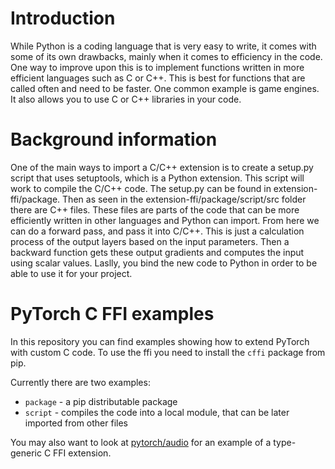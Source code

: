 # Introduction

While Python is a coding language that is very easy to write, it comes with some of its own drawbacks, mainly when it comes to efficiency in the code.  One way to improve upon this is to implement functions written in more efficient languages such as C or C++.  This is best for functions that are called often and need to be faster.  One common example is game engines.  It also allows you to use C or C++ libraries in your code.  

# Background information

One of the main ways to import a C/C++ extension is to create a setup.py script that uses setuptools, which is a Python  extension.  This script will work to compile the C/C++ code.  The setup.py can be found in extension-ffi/package.  Then as seen in the extension-ffi/package/script/src folder there are C++ files.  These files are parts of the code that can be more efficiently written in other languages and Python can import.  From here we can do a forward pass, and pass it into C/C++.  This is just a calculation process of the output layers based on the input parameters.  Then a backward function gets these output gradients and computes the input using scalar values.  Laslly, you bind the new code to Python in order to be able to use it for your project.  

# PyTorch C FFI examples

In this repository you can find examples showing how to extend PyTorch with
custom C code. To use the ffi you need to install the `cffi` package from pip.

Currently there are two examples:
* `package` - a pip distributable package
* `script` - compiles the code into a local module, that can be later imported
    from other files

You may also want to look at [pytorch/audio](https://github.com/pytorch/audio/)
for an example of a type-generic C FFI extension.
